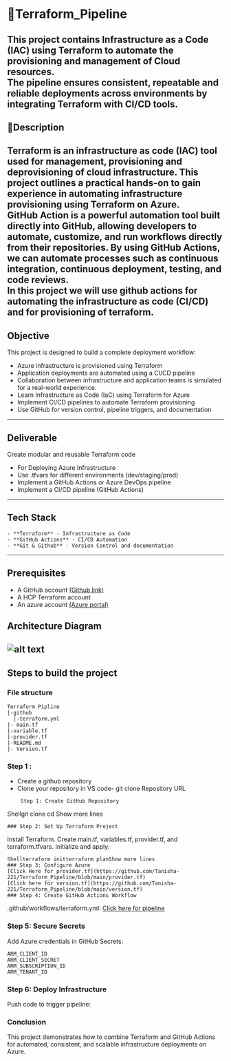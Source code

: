 # 🚀Terraform_Pipeline 
This project contains Infrastructure as a Code (IAC) using **Terraform** to automate the provisioning and management of Cloud resources.  
The pipeline ensures consistent, repeatable and reliable deployments across environments by integrating Terraform with CI/CD tools. 
---
## 📑Description
**Terraform** is an infrastructure as code (IAC) tool used for management, provisioning and deprovisioning of cloud infrastructure. This project outlines a practical hands-on to gain experience in automating infrastructure provisioning using Terraform on Azure.  
**GitHub Action** is a powerful automation tool built directly into GitHub, allowing developers to automate, customize, and run workflows directly from their repositories. By using GitHub Actions, we can automate processes such as continuous integration, continuous deployment, testing, and code reviews.  
In this project we will use github actions for automating the infrastructure as code (CI/CD) and for provisioning of terraform.
--- 
## Objective 
This project is designed to build a complete deployment workflow: 
- Azure infrastructure is provisioned using Terraform 
- Application deployments are automated using a CI/CD pipeline 
- Collaboration between infrastructure and application teams is simulated for a real-world experience. 
- Learn Infrastructure as Code (IaC) using Terraform for Azure 
- Implement CI/CD pipelines to automate Terraform provisioning 
- Use GitHub for version control, pipeline triggers, and documentation

---

## Deliverable 

Create modular and reusable Terraform code  
- For Deploying Azure Infrastructure 
- Use .tfvars for different environments (dev/staging/prod)
- Implement a GitHub Actions or Azure DevOps pipeline 
- Implement a CI/CD pipeline (GitHub Actions)
---
## Tech Stack 
```
- **Terraform** - Infrastructure as Code
- **GitHub Actions** - CI/CD Automation
- **Git & Github** - Version Control and documentation 
```
----
## Prerequisites 
- A GitHub account [(Github link)](https://github.com/)
- A HCP Terraform account 
- An azure account  [(Azure portal)](https://azure.microsoft.com/en-us/get-started/azure-portal/?msockid=196713e636976e29040105d23297689d)
## Architecture Diagram 
![alt text](assets-1.avif)
---

## Steps to build the project 
### File structure
```
Terraform Pipline
|-github
  |-terraform.yml
|- main.tf 
|-variable.tf
|-provider.tf
|-README.md
|- Version.tf
```
### Step 1 :
- Create a github repository 
- Clone your repository in VS code- git clone Repository URL
  ```
   Step 1: Create GitHub Repository
Shellgit clone <repository-URL>cd <repository-name>Show more lines
```
### Step 2: Set Up Terraform Project
```
Install Terraform.
Create main.tf, variables.tf, provider.tf, and terraform.tfvars.
Initialize and apply:
```
Shellterraform initterraform planShow more lines
### Step 3: Configure Azure
[Click Here for provider.tf](https://github.com/Tanisha-221/Terraform_Pipeline/blob/main/provider.tf)
[Click here for version.tf](https://github.com/Tanisha-221/Terraform_Pipeline/blob/main/version.tf)
### Step 4: Create GitHub Actions Workflow
```
.github/workflows/terraform.yml:
[Click here for pipeline](https://github.com/Tanisha-221/Terraform_Pipeline/blob/main/.github/workflows/terraform.yml)
### Step 5: Secure Secrets
Add Azure credentials in GitHub Secrets:
```
ARM_CLIENT_ID
ARM_CLIENT_SECRET
ARM_SUBSCRIPTION_ID
ARM_TENANT_ID
```
### Step 6: Deploy Infrastructure
Push code to trigger pipeline:

### Conclusion
This project demonstrates how to combine Terraform and GitHub Actions for automated, consistent, and scalable infrastructure deployments on Azure.


